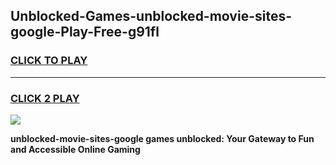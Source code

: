 
## Unblocked-Games-unblocked-movie-sites-google-Play-Free-g91fl
<h3>
<a href="https://premium76.site?title=unblocked-movie-sites-google&ref=20M">CLICK TO PLAY</a></h3>
<hr>

<h3>
<a href="https://premium76.site?title=unblocked-movie-sites-google&ref=20M">CLICK 2 PLAY</a>
  
</h3>

<a href="https://premium76.site?title=unblocked-movie-sites-google&ref=19M"><img src="https://clearcache.store/games.png"></a>


**unblocked-movie-sites-google games unblocked: Your Gateway to Fun and Accessible Online Gaming**
